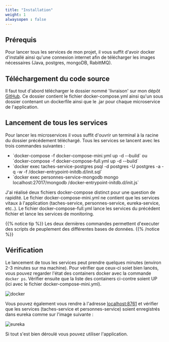 ```yaml
---
title: "Installation"
weight: 1
alwaysopen : false
---
```


## Prérequis 

Pour lancer tous les services de mon projet, il vous suffit d'avoir docker d'installé ainsi qu'une connexion internet afin de télécharger les images nécessaires (Java, postgres, mongoDB, RabittMQ).

## Téléchargement du code source

Il faut tout d'abord télécharger le dossier nommé 'livraison' sur mon dépôt [GitHub](.). Ce dossier contient le fichier docker-compose.yml ainsi qu'un sous dossier contenant un dockerfile ainsi que le .jar pour chaque microservice de l'application.

## Lancement de tous les services

Pour lancer les microservices il vous suffit d'ouvrir un terminal à la racine du dossier précédement téléchargé. Tous les services se lancent avec les trois commandes suivantes :
<ul>
    <li>`docker-compose -f docker-compose-mini.yml up -d --build` ou `docker-compose -f docker-compose-full.yml up -d --build`</li>
    <li>`docker exec taches-service-postgres psql -d postgres -U postgres -a -q -w -f /docker-entrypoint-initdb.d/init.sql`</li>
    <li>`docker exec personnes-service-mongodb mongo localhost:27017/mongodb /docker-entrypoint-initdb.d/init.js`</li>
</ul>

J'ai réalisé deux fichiers docker-compose distinct pour une question de rapidité. Le fichier docker-compose-mini.yml ne contient que les services vitaux à l'application (taches-service, personnes-service, eureka-service, etc..). Le fichier docker-compose-full.yml lance les services du précédent fichier et lance les services de monitoring.

{{% notice tip %}}
Les deux dernières commandes permettent d'executer des scripts de peuplement des différentes bases de données.
{{% /notice %}}

## Vérification

Le lancement de tous les services peut prendre quelques minutes (environ 2-3 minutes sur ma machine). Pour vérifier que ceux-ci soiet bien lancés, vous pouvez regarder l'état des containers docker avec la commande `docker ps`. Vérifier ensuite que la liste des containers ci-contre soient UP (ici avec le fichier docker-compose-mini.yml).

![docker](../images/installation/capture0.png)

Vous pouvez également vous rendre à l'adresse [localhost:8761](http://localhost:8761) et vérifier que les services (taches-service et personnes-service) soient enregistrés dans eureka comme sur l'image suivante :

![eureka](../images/installation/capture1.png)

Si tout s'est bien déroulé vous pouvez utiliser l'application.